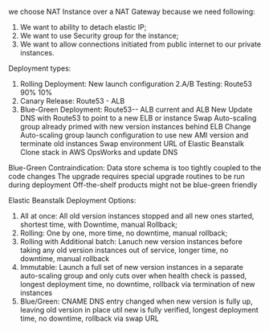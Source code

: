we choose NAT Instance over a NAT Gateway because we need following: 
1. We want to ability to detach elastic IP;
2. We want to use Security group for the instance;
3. We want to allow connections initiated from public internet to our private instances. 


Deployment types: 
1. Rolling Deployment: New launch configuration
2.A/B Testing: Route53  90% 10%
3. Canary Release: Route53 - ALB
4. Blue-Green Deployment: Route53-- ALB current and ALB New 
    Update DNS with Route53 to point to a new ELB or instance
    Swap Auto-scaling group already primed with new version instances behind ELB
    Change Auto-scaling group launch configuration to use new AMI version and terminate old instances
    Swap environment URL of Elastic Beanstalk
    Clone stack in AWS OpsWorks and update DNS

Blue-Green Contraindication: 
    Data store schema is too tightly coupled to the code changes
    The upgrade requires special upgrade routines to be run during deployment
    Off-the-shelf products might not be blue-green friendly
    
Elastic Beanstalk Deployment Options: 
1. All at once: All old version instances stopped and all new ones started, shortest time, with Downtime, manual Rollback;
2. Rolling: One by one, more time, no downtime, manual rollback;
3. Rolling with Additional batch: Lanuch new version instances before taking any old version instances out of service, 
    longer time, no downtime, manual rollback
4. Immutable: Launch a full set of new version instances in a separate auto-scaling group and only cuts over when
    health check is passed, longest deployment time, no downtime, rollback via termination of new instances
5. Blue/Green: CNAME DNS entry changed when new version is fully up, leaving old version in place util new is 
    fully verified, longest deployment time, no downtime, rollback via swap URL
              
    
    
    



